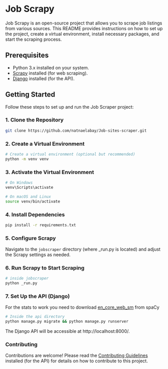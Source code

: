 # Job Scrapy

Job Scrapy is an open-source project that allows you to scrape job listings from various sources. This README provides instructions on how to set up the project, create a virtual environment, install necessary packages, and start the scraping process.

## Prerequisites

- Python 3.x installed on your system.
- [Scrapy](https://scrapy.org/) installed (for web scraping).
- [Django](https://www.djangoproject.com/) installed (for the API).

## Getting Started

Follow these steps to set up and run the Job Scraper project:

### 1. Clone the Repository

```bash
git clone https://github.com/natnaelabay/Job-sites-scraper.git
```

### 2. Create a Virtual Environment
```bash
# Create a virtual environment (optional but recommended)
python -m venv venv
```
### 3. Activate the Virtual Environment
```bash
# On Windows
venv\Scripts\activate

# On macOS and Linux
source venv/bin/activate
```

### 4. Install Dependencies
```bash
pip install -r requirements.txt
```
### 5. Configure Scrapy
Navigate to the `jobscraper` directory (where _run.py is located) and adjust the Scrapy settings as needed.

### 6. Run Scrapy to Start Scraping

```bash
# inside jobscraper
python _run.py
```

### 7. Set Up the API (Django)
For the stats to work you need to download [en_core_web_sm](https://spacy.io/models) from spaCy
```bash
# Inside the api directory
python manage.py migrate && python manage.py runserver
```
The Django API will be accessible at http://localhost:8000/.


### Contributing
Contributions are welcome! Please read the [Contributing Guidelines](https://gist.github.com/briandk/3d2e8b3ec8daf5a27a62) installed (for the API) for details on how to contribute to this project.
